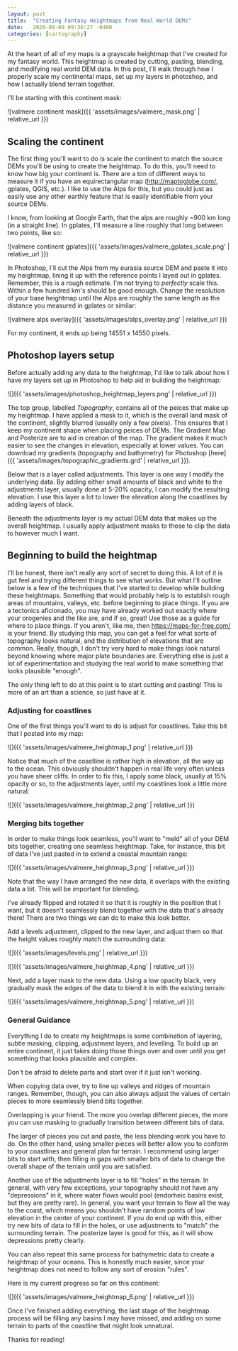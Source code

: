 ```yaml
---
layout: post
title:  "Creating Fantasy Heightmaps from Real World DEMs"
date:   2020-09-09 09:36:27 -0400
categories: [cartography]
---
```


At the heart of all of my maps is a grayscale heightmap that I've created for my fantasy world. This heightmap is created by cutting, pasting, blending, and modifying real world DEM data. In this post, I'll walk through how I properly scale my continental maps, set up my layers in photoshop, and how I actually blend terrain together.

I'll be starting with this continent mask:

![valmere continent mask]({{ 'assets/images/valmere_mask.png' | relative_url }})

## Scaling the continent

The first thing you'll want to do is scale the continent to match the source DEMs you'll be using to create the heightmap. To do this, you'll need to know how big your continent is. There are a ton of different ways to measure it if you have an equirectangular map (http://maptoglobe.com/, gplates, QGIS, etc.). I like to use the Alps for this, but you could just as easily use any other earthly feature that is easily identifiable from your source DEMs.

I know, from looking at Google Earth, that the alps are roughly ~900 km long (in a straight line). In gplates, I'll measure a line roughly that long between two points, like so:

![valmere continent gplates]({{ 'assets/images/valmere_gplates_scale.png' | relative_url }})

In Photoshop, I'll cut the Alps from my eurasia source DEM and paste it into my heightmap, lining it up with the reference points I layed out in gplates. Remember, this is a rough estimate. I'm not trying to *perfectly* scale this. Within a few hundred km's should be good enough. Change the resolution of your base heightmap until the Alps are roughly the same length as the distance you measured in gplates or similar:

![valmere alps overlay]({{ 'assets/images/alps_overlay.png' | relative_url }})

For my continent, it ends up being 14551 x 14550 pixels.

## Photoshop layers setup

Before actually adding any data to the heightmap, I'd like to talk about how I have my layers set up in Photoshop to help aid in building the heightmap:

![]({{ 'assets/images/photoshop_heightmap_layers.png' | relative_url }})

The top group, labelled *Topography*, contains all of the peices that make up my heightmap. I have applied a mask to it, which is the overall land mask of the continent, slightly blurred (usually only a few pixels). This ensures that I keep my continent shape when placing peices of DEMs. The Gradient Map and Posterize are to aid in creation of the map. The gradient makes it much easier to see the changes in elevation, especially at lower values. You can download my gradients (topography and bathymetry) for Photoshop [here]({{ 'assets/images/topographic_gradients.grd' | relative_url }}). 

Below that is a layer called adjustments. This layer is one way I modify the underlying data. By adding either small amounts of black and white to the adjustments layer, usually done at 5-20% opacity, I can modify the resulting elevation. I use this layer a lot to lower the elevation along the coastlines by adding layers of black. 

Beneath the adjustments layer is my actual DEM data that makes up the overall heightmap. I usually apply adjustment masks to these to clip the data to however much I want.

## Beginning to build the heightmap

I'll be honest, there isn't really any sort of secret to doing this. A lot of it is gut feel and trying different things to see what works. But what I'll outline below is a few of the techniques that I've started to develop while building these heightmaps. Something that would probably help is to establish rough areas of mountains, valleys, etc. before beginning to place things. If you are a tectonics aficionado, you may have already worked out exactly where your orogenies and the like are, and if so, great! Use those as a guide for where to place things. If you aren't, like me, then https://maps-for-free.com/ is your friend. By studying this map, you can get a feel for what sorts of topography looks natural, and the distribution of elevations that are common. Really, though, I don't try very hard to make things look natural beyond knowing where major plate boundaries are. Everything else is just a lot of experimentation and studying the real world to make something that looks plausible "enough".

The only thing left to do at this point is to start cutting and pasting! This is more of an art than a science, so just have at it.

### Adjusting for coastlines

One of the first things you'll want to do is adjust for coastlines. Take this bit that I posted into my map:

![]({{ 'assets/images/valmere_heightmap_1.png' | relative_url }})

Notice that much of the coastline is rather high in elevation, all the way up to the ocean. This obviously shouldn't happen in real life very often unless you have sheer cliffs. In order to fix this, I apply some black, usually at 15% opacity or so, to the adjustments layer, until my coastlines look a little more natural:

![]({{ 'assets/images/valmere_heightmap_2.png' | relative_url }})

### Merging bits together

In order to make things look seamless, you'll want to "meld" all of your DEM bits together, creating one seamless heightmap. Take, for instance, this bit of data I've just pasted in to extend a coastal mountain range:

![]({{ 'assets/images/valmere_heightmap_3.png' | relative_url }})

Note that the way I have arranged the new data, it overlaps with the existing data a bit. This will be important for blending.

I've already flipped and rotated it so that it is roughly in the position that I want, but it doesn't seamlessly blend together with the data that's already there! There are two things we can do to make this look better.

Add a levels adjustment, clipped to the new layer, and adjust them so that the height values roughly match the surrounding data:

![]({{ 'assets/images/levels.png' | relative_url }})

![]({{ 'assets/images/valmere_heightmap_4.png' | relative_url }})

Next, add a layer mask to the new data. Using a low opacity black, very gradually mask the edges of the data to blend it in with the existing terrain:

![]({{ 'assets/images/valmere_heightmap_5.png' | relative_url }})

### General Guidance

Everything I do to create my heightmaps is some combination of layering, subtle masking, clipping, adjustment layers, and levelling. To build up an entire continent, it just takes doing those things over and over until you get something that looks plausible and complex.

Don't be afraid to delete parts and start over if it just isn't working. 

When copying data over, try to line up valleys and ridges of mountain ranges. Remember, though, you can also always adjust the values of certain pieces to more seamlessly blend bits together.

Overlapping is your friend. The more you overlap different pieces, the more you can use masking to gradually transition between different bits of data.

The larger of pieces you cut and paste, the less blending work you have to do. On the other hand, using smaller pieces will better allow you to conform to your coastlines and general plan for terrain. I recommend using larger bits to start with, then filling in gaps with smaller bits of data to change the overall shape of the terrain until you are satisfied.

Another use of the adjustments layer is to fill "holes" in the terrain. In general, with very few exceptions, your topography should not have any "depressions" in it, where water flows would pool (endorheic basins exist, but they are pretty rare). In general, you want your terrain to flow all the way to the coast, which means you shouldn't have random points of low elevation in the center of your continent. If you do end up with this, either try new bits of data to fill in the holes, or use adjustments to "match" the surrounding terrain. The posterize layer is good for this, as it will show depressions pretty clearly.

You can also repeat this same process for bathymetric data to create a heightmap of your oceans. This is honestly much easier, since your heightmap does not need to follow any sort of erosion "rules".

Here is my current progress so far on this continent:

![]({{ 'assets/images/valmere_heightmap_6.png' | relative_url }})

Once I've finished adding everything, the last stage of the heightmap process will be filling any basins I may have missed, and adding on some terrain to parts of the coastline that might look unnatural.

Thanks for reading!



